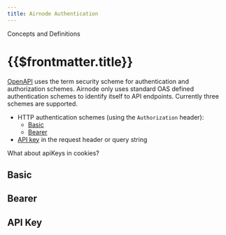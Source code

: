 ```yaml
---
title: Airnode Authentication
---
```

<TitleSpan>Concepts and Definitions</TitleSpan>
# {{$frontmatter.title}}

<TocHeader />
<TOC class="table-of-contents" :include-level="[2,3]" />

[OpenAPI](https://swagger.io/docs/specification/authentication/) uses the term security scheme for authentication and authorization schemes. Airnode only uses standard OAS defined authentication schemes to identify itself to API endpoints. Currently three schemes are supported.

- HTTP authentication schemes (using the `Authorization` header):
  - [Basic](https://swagger.io/docs/specification/authentication/basic-authentication/)
  - [Bearer](https://swagger.io/docs/specification/authentication/bearer-authentication/)
- [API key](https://swagger.io/docs/specification/authentication/api-keys/) in the request header or query string

<Fix>What about apiKeys in cookies?</Fix>

## Basic


## Bearer


## API Key


